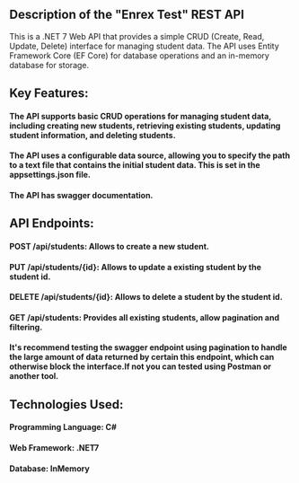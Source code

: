 ## Description of the "Enrex Test" REST API

This is a .NET 7 Web API that provides a simple CRUD (Create, Read, Update, Delete) interface for managing student data. The API uses Entity Framework Core (EF Core) for database operations and an in-memory database for storage.

## Key Features:

#### The API supports basic CRUD operations for managing student data, including creating new students, retrieving existing students, updating student information, and deleting students.
#### The API uses a configurable data source, allowing you to specify the path to a text file that contains the initial student data. This is set in the appsettings.json file.
#### The API has swagger documentation.

## API Endpoints:

#### POST /api/students: Allows to create a new student.
#### PUT /api/students/{id}: Allows to update a existing student by the student id.
#### DELETE /api/students/{id}: Allows to delete a student by the student id.
#### GET /api/students: Provides all existing students, allow pagination and filtering.
#### It's recommend testing the swagger endpoint using pagination to handle the large amount of data returned by certain this endpoint, which can otherwise block the interface.If not you can tested using Postman or another tool.

## Technologies Used:

#### Programming Language: C#
#### Web Framework: .NET7
#### Database: InMemory


